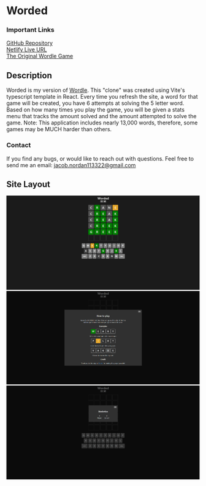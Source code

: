 # Worded

### Important Links

[GitHub Repository](https://github.com/jnordan132/WordedWordleClone)\
[Netlify Live URL](https://wordedwordleclone.netlify.app/)\
[The Original Wordle Game](https://www.nytimes.com/games/wordle/index.html)

## Description

Worded is my version of [Wordle](https://www.nytimes.com/games/wordle/index.html). This "clone" was created using Vite's typescript template in React. Every time you refresh the site, a word for that game will be created, you have 6 attempts at solving the 5 letter word. Based on how many times you play the game, you will be given a stats menu that tracks the amount solved and the amount attempted to solve the game. Note: This application includes nearly 13,000 words, therefore, some games may be MUCH harder than others.

### Contact

If you find any bugs, or would like to reach out with questions. Feel free to send me an email: [jacob.nordan113322@gmail.com](mailto:jacob.nordan113322@gmail.com)

## Site Layout

![Main](public\assets\worded.png)
![Info Modal](public\assets\wordedInfo.png)
![Stats Modal](public\assets\wordedStats.png)
